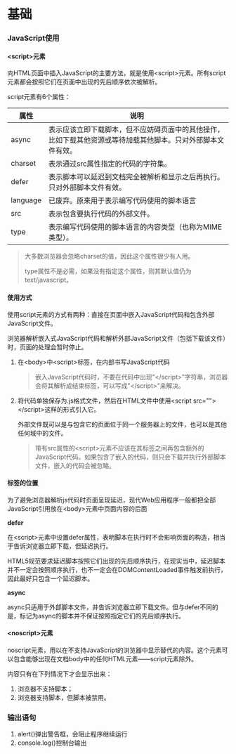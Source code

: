 # 基础

### JavaScript使用

#### &lt;script>元素

向HTML页面中插入JavaScript的主要方法，就是使用&lt;script>元素。所有script元素都会按照它们在页面中出现的先后顺序依次被解析。

script元素有6个属性：

| 属性     | 说明                                                         |
| -------- | ------------------------------------------------------------ |
| async    | 表示应该立即下载脚本，但不应妨碍页面中的其他操作，比如下载其他资源或等待加载其他脚本。只对外部脚本文件有效。 |
| charset  | 表示通过src属性指定的代码的字符集。                          |
| defer    | 表示脚本可以延迟到文档完全被解析和显示之后再执行。只对外部脚本文件有效。 |
| language | 已废弃。原来用于表示编写代码使用的脚本语言                   |
| src      | 表示包含要执行代码的外部文件。                               |
| type     | 表示编写代码使用的脚本语言的内容类型（也称为MIME类型）。     |

> 大多数浏览器会忽略charset的值，因此这个属性很少有人用。
>
> type属性不是必需，如果没有指定这个属性，则其默认值仍为text/javascript。

#### 使用方式

使用script元素的方式有两种：直接在页面中嵌入JavaScript代码和包含外部JavaScript文件。

浏览器解析嵌入式JavaScript代码和解析外部JavaScript文件（包括下载该文件）时，页面的处理会暂时停止。

1. 在&lt;body>中&lt;script>标签，在内部书写JavaScript代码

   > 嵌入JavaScript代码时，不要在代码中出现"&lt;/script>"字符串，浏览器会将其解析成结束标签，可以写成"&lt;\/script>"来解决。

2. 将代码单独保存为.js格式文件，然后在HTML文件中使用&lt;script src="">&lt;/script>这样的形式引入它。

   外部文件既可以是与包含它的页面位于同一个服务器上的文件，也可以是其他任何域中的文件。

   > 带有src属性的&lt;script>元素不应该在其标签之间再包含额外的JavaScript代码。如果包含了嵌入的代码，则只会下载并执行外部脚本文件，嵌入的代码会被忽略。

#### 标签的位置

为了避免浏览器解析js代码时页面呈现延迟，现代Web应用程序一般都把全部JavaScript引用放在&lt;body>元素中页面内容的后面

**defer**

在&lt;script>元素中设置defer属性，表明脚本在执行时不会影响页面的构造，相当于告诉浏览器立即下载，但延迟执行。

HTML5规范要求延迟脚本按照它们出现的先后顺序执行，在现实当中，延迟脚本并不一定会按照顺序执行，也不一定会在DOMContentLoaded事件触发前执行，因此最好只包含一个延迟脚本。

**async**

async只适用于外部脚本文件，并告诉浏览器立即下载文件。但与defer不同的是，标记为async的脚本并不保证按照指定它们的先后顺序执行。

#### &lt;noscript>元素

noscript元素，用以在不支持JavaScript的浏览器中显示替代的内容。这个元素可以包含能够出现在文档body中的任何HTML元素——script元素除外。

内容只有在下列情况下才会显示出来：

1. 浏览器不支持脚本；
2. 浏览器支持脚本，但脚本被禁用。

### 输出语句

1. alert()弹出警告框，会阻止程序继续运行
2. console.log()控制台输出
